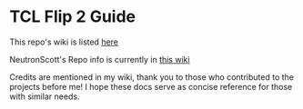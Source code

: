 # TCL Flip 2 Guide

This repo's wiki is listed [here](https://github.com/HSBERG/TCL-FLIP-2-GUIDE/wiki)

NeutronScott's Repo info is currently in [this wiki](https://github.com/neutronscott/flip2/wiki)

Credits are mentioned in my wiki, thank you to those who contributed to the projects before me! I hope these docs serve as concise reference for those with similar needs.
